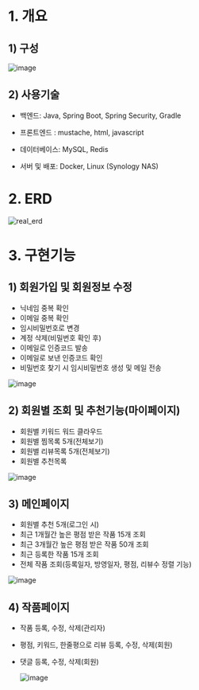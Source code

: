 # 1. 개요
## 1) 구성
![image](https://github.com/user-attachments/assets/72de97d0-cf70-4194-af06-aa8e9cd26415)

## 2) 사용기술

+ 백엔드: Java, Spring Boot, Spring Security, Gradle

+ 프론트엔드 : mustache, html, javascript

+ 데이터베이스: MySQL, Redis

+ 서버 및 배포: Docker, Linux (Synology NAS)

# 2. ERD
![real_erd](https://github.com/user-attachments/assets/028fbf25-ff2e-44e9-9ecf-c69ed7761e86)

# 3. 구현기능
## 1) 회원가입 및 회원정보 수정
- 닉네임 중복 확인
- 이메일 중복 확인
- 임시비밀번호로 변경
- 계정 삭제(비밀번호 확인 후)
- 이메일로 인증코드 발송
- 이메일로 보낸 인증코드 확인
- 비밀번호 찾기 시 임시비밀번호 생성 및 메일 전송

![image](https://github.com/user-attachments/assets/a540f3ed-21d3-4486-b1ce-73c02f70fded)


## 2) 회원별 조회 및 추천기능(마이페이지)
- 회원별 키워드 워드 클라우드
- 회원별 찜목록 5개(전체보기)
- 회원별 리뷰목록 5개(전체보기)
- 회원별 추천목록

![image](https://github.com/user-attachments/assets/5699e80c-f0f4-464d-9b40-d5f11f9fe4b7)


## 3) 메인페이지
- 회원별 추천 5개(로그인 시)
- 최근 1개월간 높은 평점 받은 작품 15개 조회
- 최근 3개월간 높은 평점 받은 작품 50개 조회
- 최근 등록한 작품 15개 조회
- 전체 작품 조회(등록일자, 방영일자, 평점, 리뷰수 정렬 기능)

![image](https://github.com/user-attachments/assets/94c9ba9f-ddcb-466d-bb10-e9458375e5de)

## 4) 작품페이지
- 작품 등록, 수정, 삭제(관리자)
- 평점, 키워드, 한줄평으로 리뷰 등록, 수정, 삭제(회원)
- 댓글 등록, 수정, 삭제(회원)

  ![image](https://github.com/user-attachments/assets/583d743c-36d0-42f5-8d47-99fd5d79c65b)
